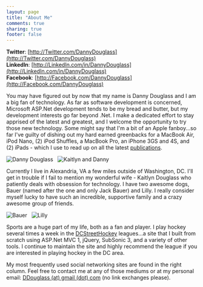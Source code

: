 ```yaml
---
layout: page
title: "About Me"
comments: true
sharing: true
footer: false
---
```


**Twitter**: [http://Twitter.com/DannyDouglass](http://Twitter.com/DannyDouglass)  
**LinkedIn**: [http://LinkedIn.com/in/DannyDouglass](http://LinkedIn.com/in/DannyDouglass)  
**Facebook**: [http://Facebook.com/DannyDouglass](http://Facebook.com/DannyDouglass)

You may have figured out by now that my name is Danny Douglass and I am a big fan of technology. As far as software development is concerned, Microsoft ASP.Net development tends to be my bread and butter, but my development interests go far beyond .Net. I make a dedicated effort to stay apprised of the latest and greatest, and I welcome the opportunity to try those new technology. Some might say that I'm a bit of an Apple fanboy...so far I've guilty of dishing out my hard earned greenbacks for a MacBook Air, iPod Nano, (2) iPod Shuffles, a MacBook Pro, an iPhone 3GS and 4S, and (2) iPads - which I use to read up on all the latest [publications](/bookshelf). 

![Danny Douglass](http://farm4.static.flickr.com/3059/2324953362_9968ec2b7e_m.jpg) &nbsp; ![Kaitlyn and Danny](http://farm3.static.flickr.com/2632/3739949773_1fd9bed4a1_m.jpg)

Currently I live in Alexandria, VA a few miles outside of Washington, DC. I'll get in trouble if I fail to mention my wonderful wife - Kaitlyn Douglass who patiently deals with obsession for technology. I have two awesome dogs, Bauer (named after the one and only Jack Bauer) and Lilly. I really consider myself lucky to have such an incredible, supportive family and a crazy awesome group of friends.

![Bauer](http://farm3.static.flickr.com/2502/3735668954_5f25b1b718_s.jpg) &nbsp; ![Lilly](http://farm3.static.flickr.com/2458/3735667516_54f3322ea8_s.jpg) 

Sports are a huge part of my life, both as a fan and player. I play hockey several times a week in the [DCStreetHockey](http://DCStreetHockey.com) leagues...a site that I built from scratch using ASP.Net MVC 1, jQuery, SubSonic 3, and a variety of other tools. I continue to maintain the site and highly recommend the league if you are interested in playing hockey in the DC area.

My most frequently used social networking sites are found in the right column. Feel free to contact me at any of those mediums or at my personal email: [DDouglass (at) gmail (dot) com](mailto:DDouglass@gmail.com) (no link exchanges please).

  
  

